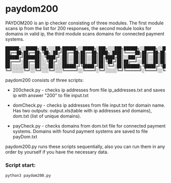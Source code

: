 # paydom200
PAYDOM200 is an ip checker consisting of three modules. The first module scans ip from the list for 200 responses, the second module looks for domains in valid ip, the third module scans domains for connected payment systems. 

```
██████╗░░█████╗░██╗░░░██╗██████╗░░█████╗░███╗░░░███╗██████╗░░█████╗░░█████╗░
██╔══██╗██╔══██╗╚██╗░██╔╝██╔══██╗██╔══██╗████╗░████║╚════██╗██╔══██╗██╔══██╗
██████╔╝███████║░╚████╔╝░██║░░██║██║░░██║██╔████╔██║░░███╔═╝██║░░██║██║░░██║
██╔═══╝░██╔══██║░░╚██╔╝░░██║░░██║██║░░██║██║╚██╔╝██║██╔══╝░░██║░░██║██║░░██║
██║░░░░░██║░░██║░░░██║░░░██████╔╝╚█████╔╝██║░╚═╝░██║███████╗╚█████╔╝╚█████╔╝
╚═╝░░░░░╚═╝░░╚═╝░░░╚═╝░░░╚═════╝░░╚════╝░╚═╝░░░░░╚═╝╚══════╝░╚════╝░░╚════╝░
```
paydom200 consists of three scripts:

+ 200check.py - checks ip addresses from file ip_addresses.txt and saves ip with answer "200" to file input.txt

+ domCheck.py - checks ip addresses from file input.txt for domain name. Has two outputs: output.xls(table with ip addresses and domains), dom.txt (list of unique domains).

+ payCheck.py - checks domains from dom.txt file for connected payment systems. Domains with found payment systems are saved to file payDom.txt


paydom200.py runs these scripts sequentially, also you can run them in any order by yourself if you have the necessary data.

### Script start:
```python3 paydom200.py```
